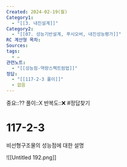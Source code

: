 ```yaml
---
Created: 2024-02-19(월)
Category1:
  - "[[3. 내진설계]]"
Category2:
  - "[[07. 성능기반설계, 푸시오버, 내진성능평가]]"
RC 계산형 목차: 
Sources: 
tags:
  - ✏️
관련노트:
  - "[[성능점-역량스펙트럼법]]"
정답:
  - "[[117-2-3 풀이]]"
  - 없음
---
```

중요::⁇
풀이::X
반복도::❌
#정답찾기 
#  117-2-3

비선형구조물의 성능점에 대한 설명

![[Untitled 192.png]]